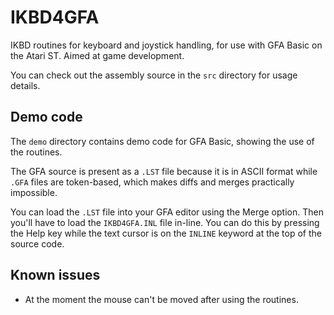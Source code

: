 # IKBD4GFA

IKBD routines for keyboard and joystick handling, for use with GFA Basic on the Atari ST. Aimed at game development. 

You can check out the assembly source in the `src` directory for usage details.

## Demo code

The `demo` directory contains demo code for GFA Basic, showing the use of the routines.

The GFA source is present as a `.LST` file because it is in ASCII format while `.GFA` files are token-based, which makes diffs and merges practically impossible.

You can load the `.LST` file into your GFA editor using the Merge option. Then you'll have to load the `IKBD4GFA.INL` file in-line. You can do this by pressing the Help key while the text cursor is on the `INLINE` keyword at the top of the source code.

## Known issues

- At the moment the mouse can't be moved after using the routines.
